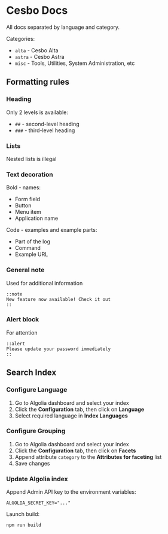 # Cesbo Docs

All docs separated by language and category.

Categories:

- `alta` - Cesbo Alta
- `astra` - Cesbo Astra
- `misc` - Tools, Utilities, System Administration, etc

## Formatting rules

### Heading

Only 2 levels is available:

- `##` - second-level heading
- `###` - third-level heading

### Lists

Nested lists is illegal

### Text decoration

Bold - names:

- Form field
- Button
- Menu item
- Application name

Code - examples and example parts:

- Part of the log
- Command
- Example URL

### General note

Used for additional information

```
::note
New feature now available! Check it out
::
```

### Alert block

For attention

```
::alert
Please update your password immediately
::
```

## Search Index

### Configure Language

1. Go to Algolia dashboard and select your index
2. Click the **Configuration** tab, then click on **Language**
3. Select required language in **Index Languages**

### Configure Grouping

1. Go to Algolia dashboard and select your index
2. Click the **Configuration** tab, then click on **Facets**
3. Append attribute `category` to the **Attributes for faceting** list
4. Save changes

### Update Algolia index

Append Admin API key to the environment variables:

```
ALGOLIA_SECRET_KEY="..."
```

Launch build:

```
npm run build
```
